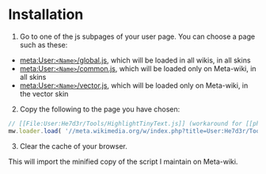 Installation
===========================

1. Go to one of the js subpages of your user page. You can choose a page such as these:
  * [meta:User:`<Name>`/global.js](https://meta.wikimedia.org/wiki/Special:MyPage/global.js), which will be loaded in all wikis, in all skins
  * [meta:User:`<Name>`/common.js](https://meta.wikimedia.org/wiki/Special:MyPage/common.js), which will be loaded only on Meta-wiki, in all skins
  * [meta:User:`<Name>`/vector.js](https://meta.wikimedia.org/wiki/Special:MyPage/vector.js), which will be loaded only on Meta-wiki, in the vector skin
2. Copy the following to the page you have chosen:

  ```javascript
  // [[File:User:He7d3r/Tools/HighlightTinyText.js]] (workaround for [[phab:T35355]])
  mw.loader.load( '//meta.wikimedia.org/w/index.php?title=User:He7d3r/Tools/HighlightTinyText.js&action=raw&ctype=text/javascript' );
  ```

3. Clear the cache of your browser.

This will import the minified copy of the script I maintain on Meta-wiki.